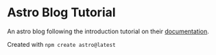 # Astro Blog Tutorial

An astro blog following the introduction tutorial on their [documentation](https://docs.astro.build/en/tutorial/0-introduction/).

Created with `npm create astro@latest`
